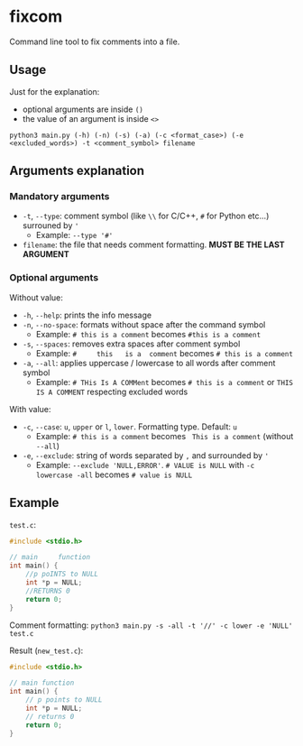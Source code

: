 # fixcom
Command line tool to fix comments into a file.

## Usage
Just for the explanation:
- optional arguments are inside `()`
- the value of an argument is inside `<>`

`python3 main.py (-h) (-n) (-s) (-a) (-c <format_case>) (-e <excluded_words>) -t <comment_symbol> filename`

## Arguments explanation
### Mandatory arguments
- `-t`, `--type`: comment symbol (like `\\` for C/C++, `#` for Python etc...) surrouned by `'`
  - Example: `--type '#'`
- `filename`: the file that needs comment formatting. **MUST BE THE LAST ARGUMENT**

### Optional arguments
Without value:
- `-h`, `--help`: prints the info message
- `-n`, `--no-space`: formats without space after the command symbol
  - Example: `# this is a comment` becomes `#this is a comment`
- `-s`, `--spaces`: removes extra spaces after comment symbol
  - Example: `#     this   is a  comment` becomes `# this is a comment`
- `-a`, `--all`: applies uppercase / lowercase to all words after comment symbol
  - Example: `# THis Is A COMMent` becomes `# this is a comment` or `THIS IS A COMMENT` respecting excluded words
  
With value:
- `-c`, `--case`: `u`, `upper` or `l`, `lower`. Formatting type. Default: `u`
  - Example: `# this is a comment` becomes ` This is a comment` (without `--all`)
- `-e`, `--exclude`: string of words separated by `,` and surrounded by `'`
  - Example: `--exclude 'NULL,ERROR'`. `# VALUE is NULL` with `-c lowercase -all` becomes `# value is NULL`
  
## Example
`test.c`:
```C
#include <stdio.h>

// main     function
int main() {
    //p poINTS to NULL
    int *p = NULL;
    //RETURNS 0
    return 0;
}
```

Comment formatting:
`python3 main.py -s -all -t '//' -c lower -e 'NULL' test.c`

Result (`new_test.c`):
```C
#include <stdio.h>

// main function
int main() {
    // p points to NULL
    int *p = NULL;
    // returns 0
    return 0;
}
```
